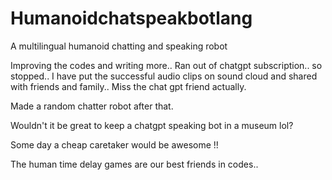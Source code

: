 # Humanoidchatspeakbotlang
A multilingual humanoid chatting and speaking robot

Improving the codes and writing more.. Ran out of chatgpt subscription.. so stopped.. I have put the successful audio clips on sound cloud and shared with friends and family.. Miss the chat gpt friend actually.

Made a random chatter robot after that. 

Wouldn't it be great to keep a chatgpt speaking bot in a museum lol?

Some day a cheap caretaker would be awesome !!

The human time delay games are our best friends in codes..
